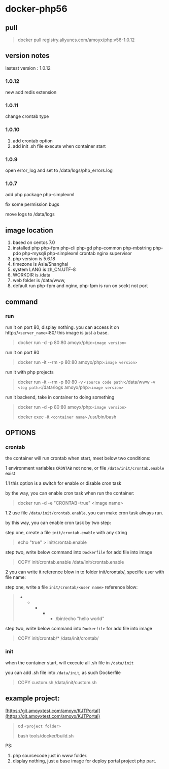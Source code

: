 # docker-php56

## pull

> docker pull registry.aliyuncs.com/amoyx/php:v56-1.0.12

## version notes

lastest version : 1.0.12

### 1.0.12

new add redis extension

### 1.0.11

change crontab type

### 1.0.10

1. add crontab option
2. add init .sh file execute when container start

### 1.0.9

open error_log and set to /data/logs/php_errors.log

### 1.0.7

add php package php-simplexml

fix some permission bugs

move logs to /data/logs


## image location


1. based on centos 7.0
2. installed php php-fpm php-cli php-gd php-common php-mbstring php-pdo php-mysqli php-simplexml crontab nginx supervisor
3. php version is 5.6.18
4. timezone is Asia/Shanghai
5. system LANG is zh_CN.UTF-8
6. WORKDIR is /data
7. web folder is /data/www, 
8. default run php-fpm and nginx, php-fpm is run on sockt not port

## command


### run

run it on port 80, display nothing. you can access it on http://`<server_name>`:80/ this image is just a base.
> docker run -d -p 80:80 amoyx/php:`<image version>`

run it on port 80
> docker run -it --rm -p 80:80 amoyx/php:`<image version>`

run it with php projects

> docker run -it --rm -p 80:80 -v `<source code path>`:/data/www -v `<log path>`:/data/logs amoyx/php:`<image version>`

run it backend, take in container to doing something

> docker run -d -p 80:80 amoyx/php:`<image version>`
> 
> docker exec -it `<container name>` /usr/bin/bash

## OPTIONS

### crontab

the container will run crontab when start, meet below two conditions:



1 environment variables `CRONTAB` not none, or file `/data/init/crontab.enable` exist

1.1 this option is a switch for enable or disable cron task

by the way, you can enable cron task when run the container:

> docker run -d -e "CRONTAB=true" <image name\>

1.2 use file `/data/init/crontab.enable`, you can make cron task always run.

by this way, you can enable cron task by two step: 

step one, create a file `init/crontab.enable` with any string

> echo "true" > init/crontab.enable

step two, write below command into `Dockerfile` for add file into image

> COPY init/crontab.enable /data/init/crontab.enable


2 you can write it reference blow in to folder init/crontab/, specifie user with file name:

step one, write a file `init/crontab/<user name>`  reference blow:

> * * * * * /bin/echo "hello world"

step two, write below command into `Dockerfile` for add file into image

> COPY init/crontab/* /data/init/crontab/



### init 

when the container start, will execute all .sh file in `/data/init`

you can add .sh file into `/data/init`, as such Dockerfile

> COPY custom.sh /data/init/custom.sh


## example project: 

[https://git.amoyxtest.com/amoyx/KJTPortal](https://git.amoyxtest.com/amoyx/KJTPortal)

> cd `<project folder>`
>
> bash tools/docker/build.sh

PS: 

1. php sourcecode just in www folder.
2. display nothing, just a base image for deploy portal project php part.
